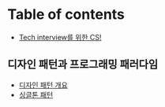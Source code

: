 # Table of contents

* [Tech interview를 위한 CS!](README.md)

## 디자인 패턴과 프로그래밍 패러다임 <a href="#design-patern-programing-paradigm" id="design-patern-programing-paradigm"></a>

* [디자인 패턴 개요](undefined/vision-and-values.md)
* [싱글톤 패턴](design-patern-programing-paradigm/design-patern-1.md)
